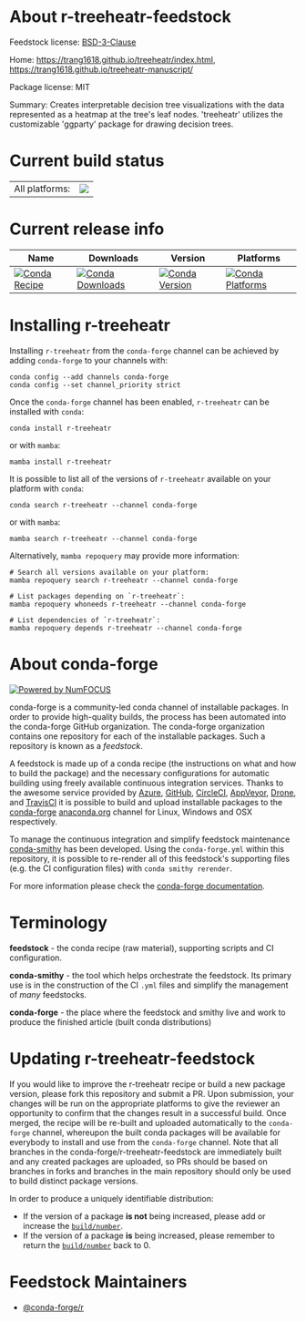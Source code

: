 About r-treeheatr-feedstock
===========================

Feedstock license: [BSD-3-Clause](https://github.com/conda-forge/r-treeheatr-feedstock/blob/main/LICENSE.txt)

Home: https://trang1618.github.io/treeheatr/index.html, https://trang1618.github.io/treeheatr-manuscript/

Package license: MIT

Summary: Creates interpretable decision tree visualizations with the data represented as a heatmap at the tree's leaf nodes. 'treeheatr' utilizes the customizable 'ggparty' package for drawing decision trees.

Current build status
====================


<table><tr><td>All platforms:</td>
    <td>
      <a href="https://dev.azure.com/conda-forge/feedstock-builds/_build/latest?definitionId=18211&branchName=main">
        <img src="https://dev.azure.com/conda-forge/feedstock-builds/_apis/build/status/r-treeheatr-feedstock?branchName=main">
      </a>
    </td>
  </tr>
</table>

Current release info
====================

| Name | Downloads | Version | Platforms |
| --- | --- | --- | --- |
| [![Conda Recipe](https://img.shields.io/badge/recipe-r--treeheatr-green.svg)](https://anaconda.org/conda-forge/r-treeheatr) | [![Conda Downloads](https://img.shields.io/conda/dn/conda-forge/r-treeheatr.svg)](https://anaconda.org/conda-forge/r-treeheatr) | [![Conda Version](https://img.shields.io/conda/vn/conda-forge/r-treeheatr.svg)](https://anaconda.org/conda-forge/r-treeheatr) | [![Conda Platforms](https://img.shields.io/conda/pn/conda-forge/r-treeheatr.svg)](https://anaconda.org/conda-forge/r-treeheatr) |

Installing r-treeheatr
======================

Installing `r-treeheatr` from the `conda-forge` channel can be achieved by adding `conda-forge` to your channels with:

```
conda config --add channels conda-forge
conda config --set channel_priority strict
```

Once the `conda-forge` channel has been enabled, `r-treeheatr` can be installed with `conda`:

```
conda install r-treeheatr
```

or with `mamba`:

```
mamba install r-treeheatr
```

It is possible to list all of the versions of `r-treeheatr` available on your platform with `conda`:

```
conda search r-treeheatr --channel conda-forge
```

or with `mamba`:

```
mamba search r-treeheatr --channel conda-forge
```

Alternatively, `mamba repoquery` may provide more information:

```
# Search all versions available on your platform:
mamba repoquery search r-treeheatr --channel conda-forge

# List packages depending on `r-treeheatr`:
mamba repoquery whoneeds r-treeheatr --channel conda-forge

# List dependencies of `r-treeheatr`:
mamba repoquery depends r-treeheatr --channel conda-forge
```


About conda-forge
=================

[![Powered by
NumFOCUS](https://img.shields.io/badge/powered%20by-NumFOCUS-orange.svg?style=flat&colorA=E1523D&colorB=007D8A)](https://numfocus.org)

conda-forge is a community-led conda channel of installable packages.
In order to provide high-quality builds, the process has been automated into the
conda-forge GitHub organization. The conda-forge organization contains one repository
for each of the installable packages. Such a repository is known as a *feedstock*.

A feedstock is made up of a conda recipe (the instructions on what and how to build
the package) and the necessary configurations for automatic building using freely
available continuous integration services. Thanks to the awesome service provided by
[Azure](https://azure.microsoft.com/en-us/services/devops/), [GitHub](https://github.com/),
[CircleCI](https://circleci.com/), [AppVeyor](https://www.appveyor.com/),
[Drone](https://cloud.drone.io/welcome), and [TravisCI](https://travis-ci.com/)
it is possible to build and upload installable packages to the
[conda-forge](https://anaconda.org/conda-forge) [anaconda.org](https://anaconda.org/)
channel for Linux, Windows and OSX respectively.

To manage the continuous integration and simplify feedstock maintenance
[conda-smithy](https://github.com/conda-forge/conda-smithy) has been developed.
Using the ``conda-forge.yml`` within this repository, it is possible to re-render all of
this feedstock's supporting files (e.g. the CI configuration files) with ``conda smithy rerender``.

For more information please check the [conda-forge documentation](https://conda-forge.org/docs/).

Terminology
===========

**feedstock** - the conda recipe (raw material), supporting scripts and CI configuration.

**conda-smithy** - the tool which helps orchestrate the feedstock.
                   Its primary use is in the construction of the CI ``.yml`` files
                   and simplify the management of *many* feedstocks.

**conda-forge** - the place where the feedstock and smithy live and work to
                  produce the finished article (built conda distributions)


Updating r-treeheatr-feedstock
==============================

If you would like to improve the r-treeheatr recipe or build a new
package version, please fork this repository and submit a PR. Upon submission,
your changes will be run on the appropriate platforms to give the reviewer an
opportunity to confirm that the changes result in a successful build. Once
merged, the recipe will be re-built and uploaded automatically to the
`conda-forge` channel, whereupon the built conda packages will be available for
everybody to install and use from the `conda-forge` channel.
Note that all branches in the conda-forge/r-treeheatr-feedstock are
immediately built and any created packages are uploaded, so PRs should be based
on branches in forks and branches in the main repository should only be used to
build distinct package versions.

In order to produce a uniquely identifiable distribution:
 * If the version of a package **is not** being increased, please add or increase
   the [``build/number``](https://docs.conda.io/projects/conda-build/en/latest/resources/define-metadata.html#build-number-and-string).
 * If the version of a package **is** being increased, please remember to return
   the [``build/number``](https://docs.conda.io/projects/conda-build/en/latest/resources/define-metadata.html#build-number-and-string)
   back to 0.

Feedstock Maintainers
=====================

* [@conda-forge/r](https://github.com/orgs/conda-forge/teams/r/)

